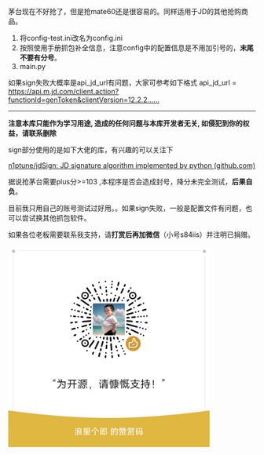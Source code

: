 茅台现在不好抢了，但是抢mate60还是很容易的。同样适用于JD的其他抢购商品。

1. 将config-test.ini改名为config.ini
2. 按照使用手册抓包补全信息，注意config中的配置信息是不用加引号的，**末尾不要有分号**。
3. main.py

如果sign失败大概率是api_jd_url有问题，大家可参考如下格式
api_jd_url = https://api.m.jd.com/client.action?functionId=genToken&clientVersion=12.2.2……

---

**注意本库只能作为学习用途, 造成的任何问题与本库开发者无关, 如侵犯到你的权益，请联系删除**

sign部分使用的是如下大佬的库，有兴趣的可以关注下

[n1ptune/jdSign: JD signature algorithm implemented by python (github.com)](https://github.com/n1ptune/jdSign)

据说抢茅台需要plus分>=103 ,本程序是否会造成封号，降分未完全测试，**后果自负**。

目前我只用自己的账号测试过好用。。如果sign失败，一般是配置文件有问题，也可以尝试换其他抓包软件。

如果各位老板需要联系我支持，请**打赏后再加微信**（小号s84iis）并注明已捐赠。

<img src=".\doc\wx_code.png" alt="wx" style="zoom:40%;" />

